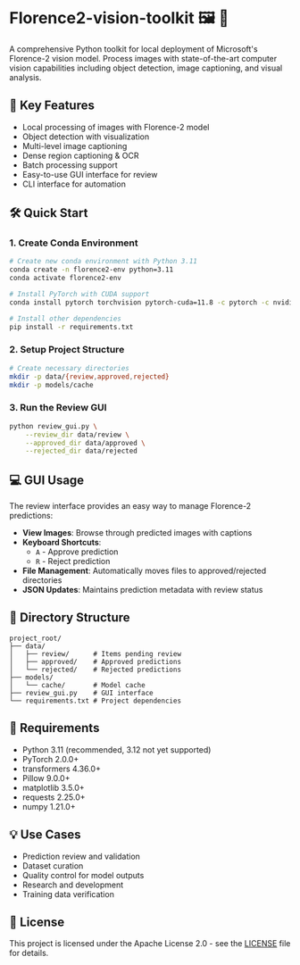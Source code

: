 # Florence2-vision-toolkit 🖼️ 🤖

A comprehensive Python toolkit for local deployment of Microsoft's Florence-2 vision model. Process images with state-of-the-art computer vision capabilities including object detection, image captioning, and visual analysis.

## 🚀 Key Features
- Local processing of images with Florence-2 model
- Object detection with visualization
- Multi-level image captioning
- Dense region captioning & OCR
- Batch processing support
- Easy-to-use GUI interface for review
- CLI interface for automation

## 🛠️ Quick Start

### 1. Create Conda Environment
```bash
# Create new conda environment with Python 3.11
conda create -n florence2-env python=3.11
conda activate florence2-env

# Install PyTorch with CUDA support
conda install pytorch torchvision pytorch-cuda=11.8 -c pytorch -c nvidia

# Install other dependencies
pip install -r requirements.txt
```

### 2. Setup Project Structure
```bash
# Create necessary directories
mkdir -p data/{review,approved,rejected}
mkdir -p models/cache
```

### 3. Run the Review GUI
```bash
python review_gui.py \
    --review_dir data/review \
    --approved_dir data/approved \
    --rejected_dir data/rejected
```

## 💻 GUI Usage
The review interface provides an easy way to manage Florence-2 predictions:

- **View Images**: Browse through predicted images with captions
- **Keyboard Shortcuts**:
  - `A` - Approve prediction
  - `R` - Reject prediction
- **File Management**: Automatically moves files to approved/rejected directories
- **JSON Updates**: Maintains prediction metadata with review status

## 📁 Directory Structure
```
project_root/
├── data/
│   ├── review/      # Items pending review
│   ├── approved/    # Approved predictions
│   └── rejected/    # Rejected predictions
├── models/
│   └── cache/       # Model cache
├── review_gui.py    # GUI interface
└── requirements.txt # Project dependencies
```

## 🔧 Requirements
- Python 3.11 (recommended, 3.12 not yet supported)
- PyTorch 2.0.0+
- transformers 4.36.0+
- Pillow 9.0.0+
- matplotlib 3.5.0+
- requests 2.25.0+
- numpy 1.21.0+

## 💡 Use Cases
- Prediction review and validation
- Dataset curation
- Quality control for model outputs
- Research and development
- Training data verification

## 📄 License
This project is licensed under the Apache License 2.0 - see the [LICENSE](LICENSE) file for details.